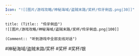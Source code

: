 ```yaml
---
Icon: "![[图片/游戏攻略/神秘海域/盗贼末路/奖杯/伶牙俐齿.png|30]]"
---
```

```ad-common-silver-trophy
title: (Title:: "伶牙俐齿")
![[图片/游戏攻略/神秘海域/盗贼末路/奖杯/伶牙俐齿.png|100]]

(Comment:: "听到游戏中全部支线对话")
```

#神秘海域/盗贼末路/奖杯 #奖杯 #奖杯/银
